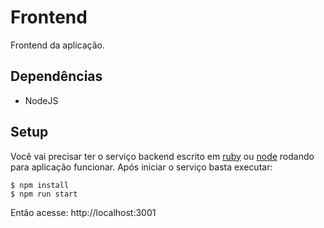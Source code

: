 # Frontend

Frontend da aplicação.

## Dependências

* NodeJS

## Setup

Você vai precisar ter o serviço backend escrito em [ruby](../backend-node) ou [node](../backend-rack) rodando para aplicação funcionar. Após iniciar o serviço basta executar:

```
$ npm install
$ npm run start
```

Então acesse: http://localhost:3001